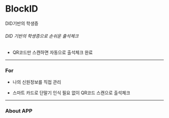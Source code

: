 # BlockID
DID기반의 학생증

###### DID 기반의 학생증으로 손쉬운 출석체크

- QR코드만 스캔하면 자동으로 출석체크 완료

-------

### For

- 나의 신원정보를 직접 관리

- 스마트 카드로 단말기 인식 필요 없이 QR코드 스캔으로 출석체크


----

### About APP
